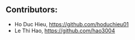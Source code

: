 ## Contributors:
- Ho Duc Hieu, https://github.com/hoduchieu01
- Le Thi Hao, https://github.com/hao3004
